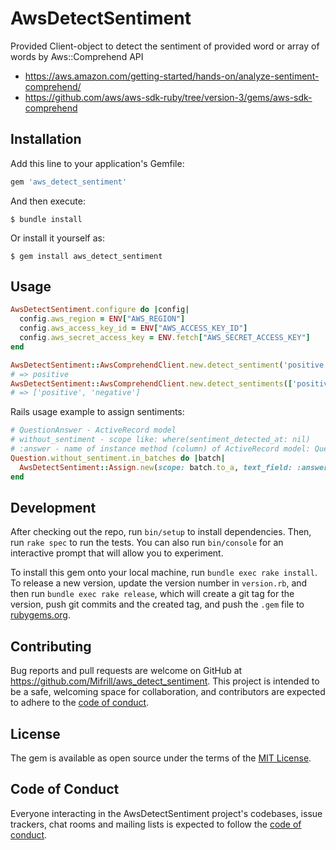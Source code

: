 # AwsDetectSentiment

Provided Client-object to detect the sentiment of provided word or array of words by Aws::Comprehend API

- https://aws.amazon.com/getting-started/hands-on/analyze-sentiment-comprehend/
- https://github.com/aws/aws-sdk-ruby/tree/version-3/gems/aws-sdk-comprehend

## Installation

Add this line to your application's Gemfile:

```ruby
gem 'aws_detect_sentiment'
```

And then execute:

    $ bundle install

Or install it yourself as:

    $ gem install aws_detect_sentiment

## Usage

```ruby
AwsDetectSentiment.configure do |config|
  config.aws_region = ENV["AWS_REGION"]
  config.aws_access_key_id = ENV["AWS_ACCESS_KEY_ID"]
  config.aws_secret_access_key = ENV.fetch["AWS_SECRET_ACCESS_KEY"]
end
```

```ruby
AwsDetectSentiment::AwsComprehendClient.new.detect_sentiment('positive test')
# => positive
AwsDetectSentiment::AwsComprehendClient.new.detect_sentiments(['positive test', 'negative text'], batch_limit: 5)
# => ['positive', 'negative']
```

Rails usage example to assign sentiments:
```ruby
# QuestionAnswer - ActiveRecord model
# without_sentiment - scope like: where(sentiment_detected_at: nil)
# :answer - name of instance method (column) of ActiveRecord model: Question.first.answer
Question.without_sentiment.in_batches do |batch|
  AwsDetectSentiment::Assign.new(scope: batch.to_a, text_field: :answer).perform
end
```

## Development

After checking out the repo, run `bin/setup` to install dependencies. Then, run `rake spec` to run the tests. You can also run `bin/console` for an interactive prompt that will allow you to experiment.

To install this gem onto your local machine, run `bundle exec rake install`. To release a new version, update the version number in `version.rb`, and then run `bundle exec rake release`, which will create a git tag for the version, push git commits and the created tag, and push the `.gem` file to [rubygems.org](https://rubygems.org).

## Contributing

Bug reports and pull requests are welcome on GitHub at https://github.com/Mifrill/aws_detect_sentiment. This project is intended to be a safe, welcoming space for collaboration, and contributors are expected to adhere to the [code of conduct](https://github.com/Mifrill/aws_detect_sentiment/blob/master/CODE_OF_CONDUCT.md).

## License

The gem is available as open source under the terms of the [MIT License](https://opensource.org/licenses/MIT).

## Code of Conduct

Everyone interacting in the AwsDetectSentiment project's codebases, issue trackers, chat rooms and mailing lists is expected to follow the [code of conduct](https://github.com/Mifrill/aws_detect_sentiment/blob/master/CODE_OF_CONDUCT.md).
